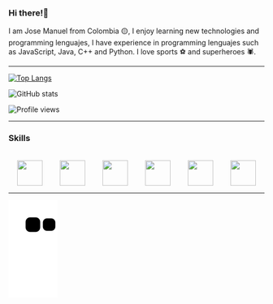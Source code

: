 ### Hi there!👋



I am Jose Manuel from Colombia 🟡, I enjoy learning new technologies and programming lenguajes, I have experience in programming lenguajes such as JavaScript, Java, C++ and Python. I love sports ⚽ and superheroes 🕷. 

<hr color="white">

[![Top Langs](https://github-readme-stats.vercel.app/api/top-langs/?username=JoseManuel2005&theme=nord)](https://github.com/anuraghazra/github-readme-stats)



![GitHub stats](https://github-readme-stats.vercel.app/api?username=JoseManuel2005&show_icons=true&theme=nord)  

![Profile views](https://gpvc.arturio.dev/JoseManuel2005)  


<hr color="white">

### Skills 

<div align="center" style="display: inline_block"><br>
  <img align="center" HSPACE="15" height="50" width="50"  src="https://cdn.jsdelivr.net/gh/devicons/devicon/icons/html5/html5-plain-wordmark.svg" />
  <img align="center" HSPACE="15" height="50" width="50" src="https://cdn.jsdelivr.net/gh/devicons/devicon/icons/css3/css3-plain-wordmark.svg" />
  <img align="center" HSPACE="15" height="50" width="50" src="https://cdn.jsdelivr.net/gh/devicons/devicon/icons/javascript/javascript-plain.svg" />
  <img align="center" HSPACE="15" height="50" width="50" src="https://cdn.jsdelivr.net/gh/devicons/devicon/icons/python/python-original.svg" />
  <img align="center" HSPACE="15" height="50" width="50" src="https://cdn.jsdelivr.net/gh/devicons/devicon/icons/cplusplus/cplusplus-original.svg" />
  <img align="center" HSPACE="15" height="50" width="50" src="https://cdn.jsdelivr.net/gh/devicons/devicon/icons/java/java-original.svg" />
</div>


<hr color="white">

![Snake animation](https://github.com/rafaballerini/rafaballerini/blob/output/github-contribution-grid-snake.svg)



